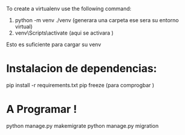 To create a virtualenv use the following command:
1. python -m venv ./venv (generara una carpeta ese sera su entorno virtual)
2. venv\Scripts\activate (aqui se activara )

Esto es suficiente para cargar su venv

# Instalacion de dependencias:
pip install -r requirements.txt
 pip freeze (para comprogbar
 )
# A Programar !
python manage.py makemigrate 
python manage.py migration
